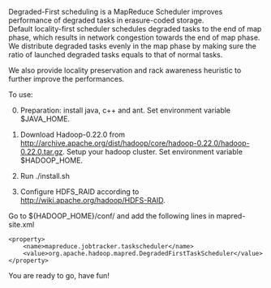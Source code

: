 Degraded-First scheduling is a MapReduce Scheduler improves 
performance of degraded tasks in erasure-coded storage.  
Default locality-first scheduler schedules degraded tasks to 
the end of map phase, which results in network congestion 
towards the end of map phase.  We distribute degraded tasks 
evenly in the map phase by making sure the ratio of launched 
degraded tasks equals to that of normal tasks. 

We also provide locality preservation and rack awareness 
heuristic to further improve the performances.

To use:

0. Preparation: install java, c++ and ant. Set environment 
variable $JAVA_HOME.

1. Download Hadoop-0.22.0 from http://archive.apache.org/dist/hadoop/core/hadoop-0.22.0/hadoop-0.22.0.tar.gz. 
Setup your hadoop cluster. Set environment variable $HADOOP_HOME.

2. Run ./install.sh

3. Configure HDFS_RAID according to 
http://wiki.apache.org/hadoop/HDFS-RAID. 

Go to ${HADOOP_HOME}/conf/ and add the following lines in 
mapred-site.xml

```
<property> 
    <name>mapreduce.jobtracker.taskscheduler</name> 
    <value>org.apache.hadoop.mapred.DegradedFirstTaskScheduler</value> 
</property>
```

You are ready to go, have fun!

